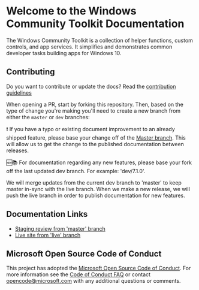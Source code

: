 # Welcome to the Windows Community Toolkit Documentation

The Windows Community Toolkit is a collection of helper functions, custom controls, and app services. It simplifies and demonstrates common developer tasks building apps for Windows 10.

## Contributing

Do you want to contribute or update the docs? Read the [contribution guidelines](CONTRIBUTING.md)

When opening a PR, start by forking this repository. Then, based on the type of change you're making you'll need to create a new branch from either the `master` or `dev` branches:

:exclamation: If you have a typo or existing document improvement to an already shipped feature, please base your change off of the [Master branch](https://github.com/MicrosoftDocs/WindowsCommunityToolkitDocs/tree/master). This will allow us to get the change to the published documentation between releases.

:new::books: For documentation regarding any new features, please base your fork off the last updated dev branch. For example: 'dev/7.1.0'.

We will merge updates from the current dev branch to 'master' to keep master in-sync with the live branch. When we make a new release, we will push the live branch in order to publish documentation for new features.


## Documentation Links

- [Staging review from 'master' branch](https://review.docs.microsoft.com/windows/uwpcommunitytoolkit/?branch=master)
- [Live site from 'live' branch](/windows/uwpcommunitytoolkit)

## Microsoft Open Source Code of Conduct

This project has adopted the [Microsoft Open Source Code of Conduct](https://opensource.microsoft.com/codeofconduct/).
For more information see the [Code of Conduct FAQ](https://opensource.microsoft.com/codeofconduct/faq/) or contact [opencode@microsoft.com](mailto:opencode@microsoft.com) with any additional questions or comments.
